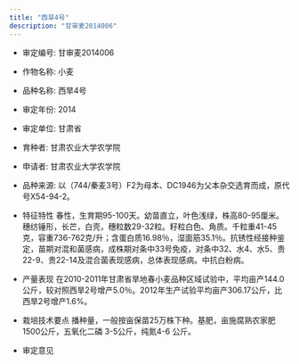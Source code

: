 ```yaml
---
title: "西旱4号"
description: "甘审麦2014006"
---
```

* 审定编号:  甘审麦2014006

*  作物名称:  小麦

*  品种名称:  西旱4号

*  审定年份:  2014

*  审定单位:  甘肃省

* 育种者:  甘肃农业大学农学院

*  申请者:  甘肃农业大学农学院

*  品种来源:  以（744/秦麦3号）F2为母本、DC1946为父本杂交选育而成，原代号X54-94-2。

*  特征特性
春性，生育期95-100天。幼苗直立，叶色浅绿，株高80-95厘米。穗纺锤形，长芒，白壳，穗粒数29-32粒。籽粒白色、角质。千粒重41-45克，容重736-762克/升；含蛋白质16.98％，湿面筋35.1％。抗锈性经接种鉴定，苗期对混和菌感病，成株期对条中33号免疫，对条中32、水4、水5、贵22-9、贵22-14及混合菌表现感病，总体表现感病。中抗白粉病。

*  产量表现
在2010-2011年甘肃省旱地春小麦品种区域试验中，平均亩产144.0公斤，较对照西旱2号增产5.0％。2012年生产试验平均亩产306.17公斤，比西旱2号增产1.6%。

*  栽培技术要点
播种量，一般按亩保苗25万株下种。基肥，亩施腐熟农家肥1500公斤，五氧化二磷 3-5公斤，纯氮4-6 公斤。

*  审定意见


